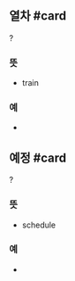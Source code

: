 ## 열차 #card
?
### 뜻
- train
### 예
-
<!--SR:!2024-10-26,46,292-->

## 예정 #card
?
### 뜻
- schedule
### 예
-
<!--SR:!2024-11-15,14,210-->
